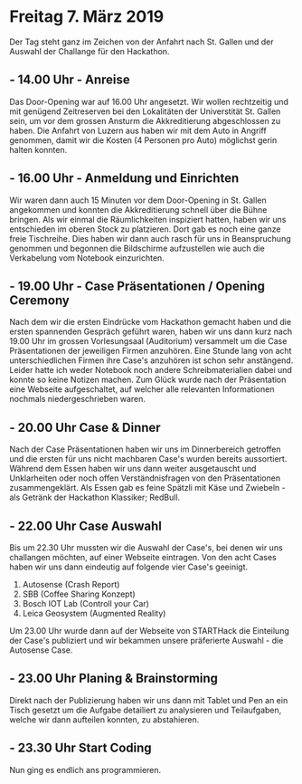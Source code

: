 # Freitag 7. März 2019

Der Tag steht ganz im Zeichen von der Anfahrt nach St. Gallen und der Auswahl der Challange für den Hackathon.  

## - 14.00 Uhr - Anreise

Das Door-Opening war auf 16.00 Uhr angesetzt. Wir wollen rechtzeitig und mit genügend Zeitreserven bei den Lokalitäten der Universtität St. Gallen sein, um vor dem grossen Ansturm die Akkreditierung abgeschlossen zu haben. Die Anfahrt von Luzern aus haben wir mit dem Auto in Angriff genommen, damit wir die Kosten (4 Personen pro Auto) möglichst gerin halten konnten. 

## - 16.00 Uhr - Anmeldung und Einrichten

Wir waren dann auch 15 Minuten vor dem Door-Opening in St. Gallen angekommen und konnten die Akkreditierung schnell über die Bühne bringen. Als wir einmal die Räumlichkeiten inspiziert hatten, haben wir uns entschieden im oberen Stock zu platzieren. Dort gab es noch eine ganze freie Tischreihe. Dies haben wir dann auch rasch für uns in Beanspruchung genommen und begonnen die Bildschirme aufzustellen wie auch die Verkabelung vom Notebook einzurichten.

## - 19.00 Uhr - Case Präsentationen / Opening Ceremony

Nach dem wir die ersten Eindrücke vom Hackathon gemacht haben und die ersten spannenden Gespräch geführt waren, haben wir uns dann kurz nach 19.00 Uhr im grossen Vorlesungsaal (Auditorium) versammelt um die Case Präsentationen der jeweiligen Firmen anzuhören. Eine Stunde lang von acht unterschiedlichen Firmen ihre Case's anzuhören ist schon sehr anstängend. Leider hatte ich weder Notebook noch andere Schreibmaterialien dabei und konnte so keine Notizen machen. Zum Glück wurde nach der Präsentation eine Webseite aufgeschaltet, auf welcher alle relevanten Informationen nochmals niedergeschrieben waren. 

## - 20.00 Uhr Case & Dinner

Nach der Case Präsentationen haben wir uns im Dinnerbereich getroffen und die ersten für uns nicht machbaren Case's wurden bereits aussortiert. Während dem Essen haben wir uns dann weiter ausgetauscht und Unklarheiten oder noch offen Verständnisfragen von den Präsentationen zusammengeklärt. Als Essen gab es feine Spätzli mit Käse und Zwiebeln - als Getränk der Hackathon Klassiker; RedBull.

## - 22.00 Uhr Case Auswahl

Bis um 22.30 Uhr mussten wir die Auswahl der Case's, bei denen wir uns challangen möchten, auf einer Webseite eintragen. Von den acht Cases haben wir uns dann eindeutig auf folgende vier Case's geeinigt.

1. Autosense (Crash Report)
2. SBB (Coffee Sharing Konzept)
3. Bosch IOT Lab (Controll your Car)
4. Leica Geosystem (Augmented Reality)

Um 23.00 Uhr wurde dann auf der Webseite von STARTHack die Einteilung der Case's publiziert und wir bekammen unsere präferierte Auswahl - die Autosense Case.

## - 23.00 Uhr Planing & Brainstorming

Direkt nach der Publizierung haben wir uns dann mit Tablet und Pen an ein Tisch gesetzt um die Aufgabe detailiert zu analysieren und Teilaufgaben, welche wir dann aufteilen konnten, zu abstahieren. 

## - 23.30 Uhr Start Coding

Nun ging es endlich ans programmieren.
